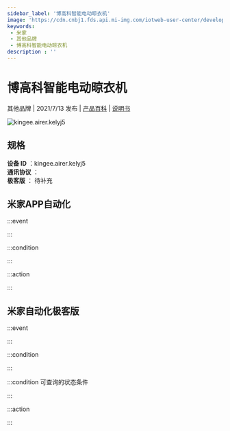 ```yaml
---
sidebar_label: '博高科智能电动晾衣机'
image: 'https://cdn.cnbj1.fds.api.mi-img.com/iotweb-user-center/developer_1679047841394NZVqDoC6.png?GalaxyAccessKeyId=AKVGLQWBOVIRQ3XLEW&Expires=9223372036854775807&Signature=knt/vwnajl5n2SUQ+WqP5DFwWkg='
keywords: 
 - 米家
 - 其他品牌
 - 博高科智能电动晾衣机
description : ''
---
```

# 博高科智能电动晾衣机

其他品牌 | 2021/7/13 发布 | [产品百科](https://home.mi.com/webapp/content/baike/product/index.html?model=kingee.airer.kelyj5/) | [说明书](https://home.mi.com/views/introduction.html?model=kingee.airer.kelyj5&region=cn)

![kingee.airer.kelyj5](https://cdn.cnbj1.fds.api.mi-img.com/iotweb-user-center/developer_1679047841394NZVqDoC6.png?GalaxyAccessKeyId=AKVGLQWBOVIRQ3XLEW&Expires=9223372036854775807&Signature=knt/vwnajl5n2SUQ+WqP5DFwWkg=)

## 规格  
> 
**设备 ID** ：kingee.airer.kelyj5  
**通讯协议** ：  
**极客版**  ： 待补充 


## 米家APP自动化  

:::event  

:::

:::condition  

:::

:::action   

:::

## 米家自动化极客版  

:::event  

:::

:::condition  

:::

:::condition 可查询的状态条件  

:::

:::action  

:::

        
